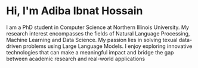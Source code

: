 # Hi, I'm Adiba Ibnat Hossain
I am a PhD student in Computer Science at Northern Illinois University. My research interest encompasses the fields of Natural Language Processing, Machine Learning and Data Science. My passion lies in solving texual data-driven problems using Large Language Models. I enjoy exploring innovative technologies that can make a meaningful impact and bridge the gap between academic research and real-world applications
